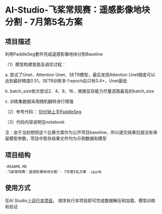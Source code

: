 # AI-Studio-飞桨常规赛：遥感影像地块分割 - 7月第5名方案 

## 项目描述
利用PaddleSeg套件完成遥感影像地块分割Baseline

（1）模型构建思路及调优过程：

 a. 尝试了Unet、Attention Unet、SETR模型，最后发现Attention Unet精度可以达到最好精度0.51，SETR训练多个epoch后只有0.4+，Unet最低
 
 b. batch_size依次尝试2、4、8、16... 根据显存能力尽量选取最高的batch_size
 
 c. 训练集数据采用随机翻转进行增强

（2）参考代码：
[10分钟上手PaddleSeg](https://aistudio.baidu.com/aistudio/projectdetail/1672610?channelType=0&channel=0)

（3）代码内容说明见notebook

注：由于当初想把这个比赛方案作为公开项目baseline，所以提交结果后就没有保留模型参数，项目中暂存结果文件均为示例数据和模型
## 项目结构
```
-README.MD
-飞桨常规赛：遥感影像地块分割 - 7月第5名方案 .ipynb
```
## 使用方式
在AI Studio上[运行本项目](https://aistudio.baidu.com/aistudio/projectdetail/2224724)。
顺序执行本项目即可完成数据解压和加载、模型训练和验证

